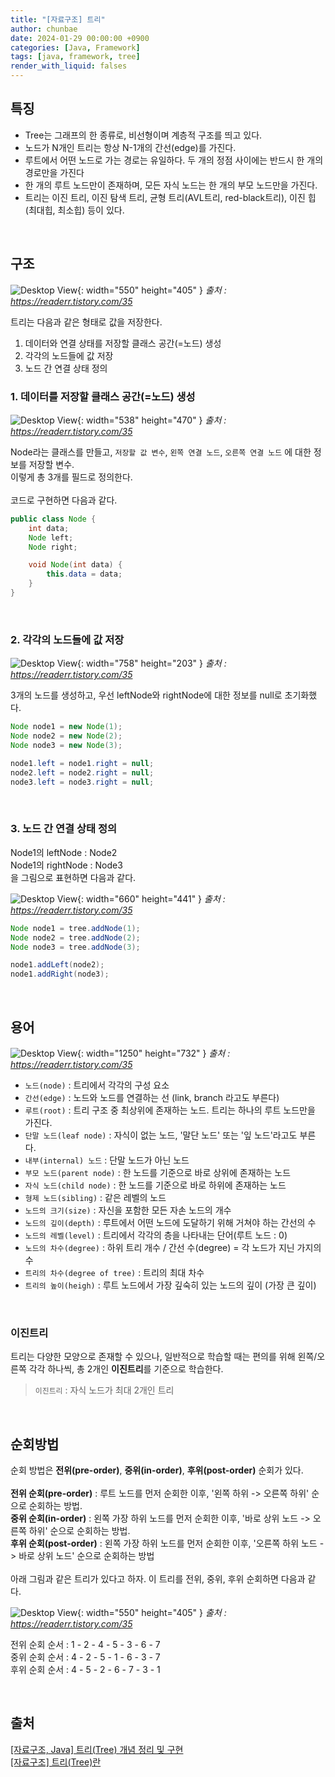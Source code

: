 ```yaml
---
title: "[자료구조] 트리"
author: chunbae
date: 2024-01-29 00:00:00 +0900
categories: [Java, Framework]
tags: [java, framework, tree]
render_with_liquid: falses
---
```


## 특징

- Tree는 그래프의 한 종류로, 비선형이며 계층적 구조를 띄고 있다.
- 노드가 N개인 트리는 항상 N-1개의 간선(edge)를 가진다.
- 루트에서 어떤 노드로 가는 경로는 유일하다. 두 개의 정점 사이에는 반드시 한 개의 경로만을 가진다
- 한 개의 루트 노드만이 존재하며, 모든 자식 노드는 한 개의 부모 노드만을 가진다.
- 트리는 이진 트리, 이진 탐색 트리, 균형 트리(AVL트리, red-black트리), 이진 힙(최대힙, 최소힙) 등이 있다.

<br>

## 구조

![Desktop View](/assets/img/[자료구조]트리/img01.png){: width="550" height="405" }
_출처 : https://readerr.tistory.com/35_

트리는 다음과 같은 형태로 값을 저장한다.

1. 데이터와 연결 상태를 저장할 클래스 공간(=노드) 생성
2. 각각의 노드들에 값 저장
3. 노드 간 연결 상태 정의


### 1. 데이터를 저장할 클래스 공간(=노드) 생성

![Desktop View](/assets/img/[자료구조]트리/img02.png){: width="538" height="470" }
_출처 : https://readerr.tistory.com/35_

Node라는 클래스를 만들고, `저장할 값 변수`, `왼쪽 연결 노드`, `오른쪽 연결 노드` 에 대한 정보를 저장할 변수.<br>이렇게 총 3개를 필드로 정의한다.
<br>
<br>
코드로 구현하면 다음과 같다.

```java
public class Node {
    int data;
    Node left;
    Node right;

    void Node(int data) {
        this.data = data;
    }
}
```

<br>

### 2. 각각의 노드들에 값 저장

![Desktop View](/assets/img/[자료구조]트리/img03.png){: width="758" height="203" }
_출처 : https://readerr.tistory.com/35_

3개의 노드를 생성하고, 우선 leftNode와 rightNode에 대한 정보를 null로 초기화했다.

```java
Node node1 = new Node(1);
Node node2 = new Node(2);
Node node3 = new Node(3);

node1.left = node1.right = null;
node2.left = node2.right = null;
node3.left = node3.right = null;
```

<br>

### 3. 노드 간 연결 상태 정의

Node1의 leftNode : Node2<br>Node1의 rightNode : Node3<br>을 그림으로 표현하면 다음과 같다.

![Desktop View](/assets/img/[자료구조]트리/img04.png){: width="660" height="441" }
_출처 : https://readerr.tistory.com/35_

```java
Node node1 = tree.addNode(1);
Node node2 = tree.addNode(2);
Node node3 = tree.addNode(3);

node1.addLeft(node2);
node1.addRight(node3);
```

<br>

## 용어

![Desktop View](/assets/img/[자료구조]트리/img05.png){: width="1250" height="732" }
_출처 : https://readerr.tistory.com/35_

- `노드(node)` : 트리에서 각각의 구성 요소
- `간선(edge)` : 노드와 노드를 연결하는 선 (link, branch 라고도 부른다)
- `루트(root)` : 트리 구조 중 최상위에 존재하는 노드. 트리는 하나의 루트 노드만을 가진다.
- `단말 노드(leaf node)` : 자식이 없는 노드, '말단 노드' 또는 '잎 노드'라고도 부른다.
- `내부(internal) 노드` : 단말 노드가 아닌 노드
- `부모 노드(parent node)` : 한 노드를 기준으로 바로 상위에 존재하는 노드
- `자식 노드(child node)` : 한 노드를 기준으로 바로 하위에 존재하는 노드
- `형제 노드(sibling)` : 같은 레벨의 노드
- `노드의 크기(size)` : 자신을 포함한 모든 자손 노드의 개수
- `노드의 깊이(depth)` : 루트에서 어떤 노드에 도달하기 위해 거쳐야 하는 간선의 수
- `노드의 레벨(level)` : 트리에서 각각의 층을 나타내는 단어(루트 노드 : 0)
- `노드의 차수(degree)` : 하위 트리 개수 / 간선 수(degree) = 각 노드가 지닌 가지의 수
- `트리의 차수(degree of tree)` : 트리의 최대 차수
- `트리의 높이(heigh)` : 루트 노드에서 가장 깊숙히 있는 노드의 깊이 (가장 큰 깊이)

<br>

### 이진트리

트리는 다양한 모양으로 존재할 수 있으나, 일반적으로 학습할 때는 편의를 위해 왼쪽/오른쪽 각각 하나씩, 총 2개인 **이진트리**를 기준으로 학습한다.

> `이진트리` : 자식 노드가 최대 2개인 트리

<br>

## 순회방법

순회 방법은 **전위(pre-order)**, **중위(in-order)**, **후위(post-order)** 순회가 있다.
<br>
<br>
**전위 순회(pre-order)** : 루트 노드를 먼저 순회한 이후, '왼쪽 하위 -> 오른쪽 하위' 순으로 순회하는 방법.
<br>
**중위 순회(in-order)** : 왼쪽 가장 하위 노드를 먼저 순회한 이후, '바로 상위 노드 -> 오른쪽 하위' 순으로 순회하는 방법.
<br>
**후위 순회(post-order)** : 왼쪽 가장 하위 노드를 먼저 순회한 이후, '오른쪽 하위 노드 -> 바로 상위 노드' 순으로 순회하는 방법
<br>
<br>
아래 그림과 같은 트리가 있다고 하자. 이 트리를 전위, 중위, 후위 순회하면 다음과 같다.

![Desktop View](/assets/img/[자료구조]트리/img01.png){: width="550" height="405" }
_출처 : https://readerr.tistory.com/35_

전위 순회 순서 : 1 - 2 - 4 - 5 - 3 - 6 - 7
<br>
중위 순회 순서 : 4 - 2 - 5 - 1 - 6 - 3 - 7
<br>
후위 순회 순서 : 4 - 5 - 2 - 6 - 7 - 3 - 1

<br>

## 출처

[[자료구조, Java] 트리(Tree) 개념 정리 및 구현](https://readerr.tistory.com/35)
<br>
[[자료구조] 트리(Tree)란](https://gmlwjd9405.github.io/2018/08/12/data-structure-tree.html)